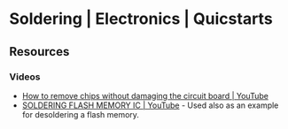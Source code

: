 # Soldering | Electronics | Quicstarts

## Resources
### Videos
- [How to remove chips without damaging the circuit board | YouTube](https://www.youtube.com/watch?v=XQVjwPsVFd8)
- [SOLDERING FLASH MEMORY IC | YouTube](https://www.youtube.com/watch?v=cKol11hQ3YI) - Used also as an example for desoldering a flash memory.
